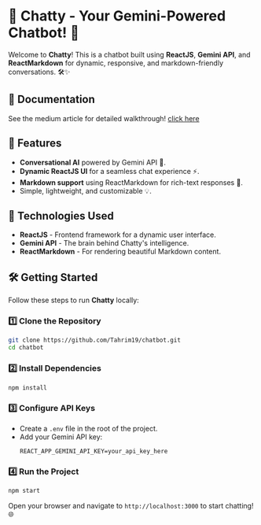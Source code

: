 # 💬 Chatty - Your Gemini-Powered Chatbot! 🚀

Welcome to **Chatty**! This is a chatbot built using **ReactJS**, **Gemini API**, and **ReactMarkdown** for dynamic, responsive, and markdown-friendly conversations. 🛠️✨

## 📄 Documentation
See the medium article for detailed walkthrough! [click here](https://medium.com/@tarimbilal4/how-to-integrate-gemini-api-with-react-js-a-step-by-step-guide-383a1ab93430)

## 🎯 Features

- **Conversational AI** powered by Gemini API 🧠.
- **Dynamic ReactJS UI** for a seamless chat experience ⚡.
- **Markdown support** using ReactMarkdown for rich-text responses 📜.
- Simple, lightweight, and customizable 💡.

## 🌟 Technologies Used

- **ReactJS** - Frontend framework for a dynamic user interface.
- **Gemini API** - The brain behind Chatty's intelligence.
- **ReactMarkdown** - For rendering beautiful Markdown content.

## 🛠️ Getting Started

Follow these steps to run **Chatty** locally:  

### 1️⃣ Clone the Repository
```bash
git clone https://github.com/Tahrim19/chatbot.git
cd chatbot
```

### 2️⃣ Install Dependencies
```bash
npm install
```

### 3️⃣ Configure API Keys
- Create a `.env` file in the root of the project.
- Add your Gemini API key:
  ```env
  REACT_APP_GEMINI_API_KEY=your_api_key_here
  ```

### 4️⃣ Run the Project
```bash
npm start
```

Open your browser and navigate to `http://localhost:3000` to start chatting! 🌐


